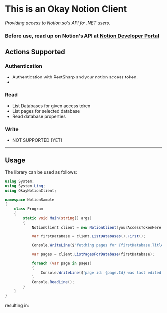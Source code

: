 # This is an Okay Notion Client
_Providing access to Notion.so's API for .NET users._


### Before use, read up on Notion's API at [Notion Developer Portal](https://developers.notion.com/)

## Actions Supported

### Authentication
- Authentication with RestSharp and your notion access token.
- 
### Read
- List Databases for given access token
- List pages for selected database
- Read database properties

### Write
- NOT SUPPORTED (YET)

---

## Usage

The library can be used as follows:
```csharp
using System;
using System.Linq;
using OkayNotionClient;

namespace NotionSample
{
    class Program
    {
        static void Main(string[] args)
        {
            NotionClient client = new NotionClient(yourAccessTokenHere);

            var firstDatabase = client.ListDatabases().First();
            
            Console.WriteLine($"fetching pages for {firstDatabase.Title.First().PlainText}");

            var pages = client.ListPagesForDatabase(firstDatabase);

            foreach (var page in pages)
            {
                Console.WriteLine($"page id: {page.Id} was last edited at {page.LastEditedTime}");
            }
            Console.ReadLine();
        }
    }
}
```

resulting in:

